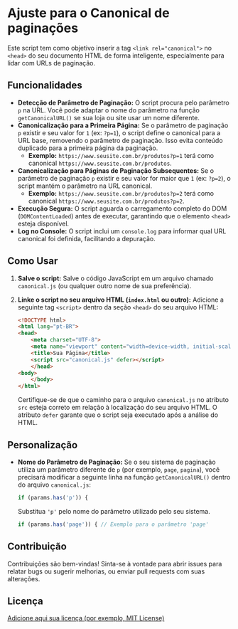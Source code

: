# Ajuste para o Canonical de paginações

Este script tem como objetivo inserir a tag `<link rel="canonical">` no `<head>` do seu documento HTML de forma inteligente, especialmente para lidar com URLs de paginação.

## Funcionalidades

* **Detecção de Parâmetro de Paginação:** O script procura pelo parâmetro `p` na URL. Você pode adaptar o nome do parâmetro na função `getCanonicalURL()` se sua loja ou site usar um nome diferente.
* **Canonicalização para a Primeira Página:** Se o parâmetro de paginação `p` existir e seu valor for `1` (ex: `?p=1`), o script define o canonical para a URL base, removendo o parâmetro de paginação. Isso evita conteúdo duplicado para a primeira página da paginação.
    * **Exemplo:** `https://www.seusite.com.br/produtos?p=1` terá como canonical `https://www.seusite.com.br/produtos`.
* **Canonicalização para Páginas de Paginação Subsequentes:** Se o parâmetro de paginação `p` existir e seu valor for maior que `1` (ex: `?p=2`), o script mantém o parâmetro na URL canonical.
    * **Exemplo:** `https://www.seusite.com.br/produtos?p=2` terá como canonical `https://www.seusite.com.br/produtos?p=2`.
* **Execução Segura:** O script aguarda o carregamento completo do DOM (`DOMContentLoaded`) antes de executar, garantindo que o elemento `<head>` esteja disponível.
* **Log no Console:** O script inclui um `console.log` para informar qual URL canonical foi definida, facilitando a depuração.

## Como Usar

1.  **Salve o script:** Salve o código JavaScript em um arquivo chamado `canonical.js` (ou qualquer outro nome de sua preferência).

2.  **Linke o script no seu arquivo HTML (`index.html` ou outro):** Adicione a seguinte tag `<script>` dentro da seção `<head>` do seu arquivo HTML:

    ```html
    <!DOCTYPE html>
    <html lang="pt-BR">
    <head>
        <meta charset="UTF-8">
        <meta name="viewport" content="width=device-width, initial-scale=1.0">
        <title>Sua Página</title>
        <script src="canonical.js" defer></script>
        </head>
    <body>
        </body>
    </html>
    ```

    Certifique-se de que o caminho para o arquivo `canonical.js` no atributo `src` esteja correto em relação à localização do seu arquivo HTML. O atributo `defer` garante que o script seja executado após a análise do HTML.

## Personalização

* **Nome do Parâmetro de Paginação:** Se o seu sistema de paginação utiliza um parâmetro diferente de `p` (por exemplo, `page`, `pagina`), você precisará modificar a seguinte linha na função `getCanonicalURL()` dentro do arquivo `canonical.js`:

    ```javascript
    if (params.has('p')) {
    ```

    Substitua `'p'` pelo nome do parâmetro utilizado pelo seu sistema.

    ```javascript
    if (params.has('page')) { // Exemplo para o parâmetro 'page'
    ```

## Contribuição

Contribuições são bem-vindas! Sinta-se à vontade para abrir issues para relatar bugs ou sugerir melhorias, ou enviar pull requests com suas alterações.

## Licença

[Adicione aqui sua licença (por exemplo, MIT License)](https://choosealicense.com/)
